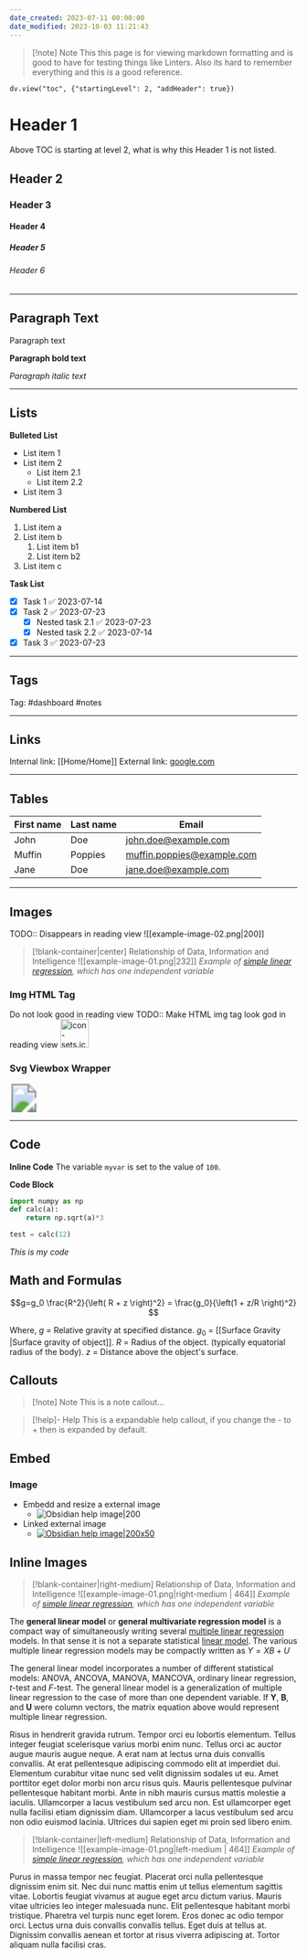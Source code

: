```yaml
---
date_created: 2023-07-11 00:00:00
date_modified: 2023-10-03 11:21:43
---
```


>[!note] Note
>This this page is for viewing markdown formatting and is good to have for testing things like Linters. Also its hard to remember everything and this is a good reference.

```dataviewjs
dv.view("toc", {"startingLevel": 2, "addHeader": true})
```

# Header 1

Above TOC is starting at level 2, what is why this Header 1 is not listed.

## Header 2

### Header 3

#### Header 4

##### Header 5

###### Header 6

---

## Paragraph Text

Paragraph text

**Paragraph bold text**

_Paragraph italic text_

---

## Lists

**Bulleted List**

- List item 1
- List item 2
	- List item 2.1
	- List item 2.2
- List item 3

**Numbered List**

1. List item a
1. List item b
	1. List item b1
	1. List item b2
1. List item c

**Task List**

- [x] Task 1 ✅ 2023-07-14
- [x] Task 2 ✅ 2023-07-23
	- [x] Nested task 2.1 ✅ 2023-07-23
	- [x] Nested task 2.2 ✅ 2023-07-14
- [x] Task 3 ✅ 2023-07-23

---

## Tags

Tag: #dashboard #notes

---

## Links

Internal link: [[Home/Home]]
External link: [google.com](https://www.google.com/)

---

## Tables

| First name | Last name | Email                      |
| ---------- | --------- | -------------------------- |
| John       | Doe       | john.doe@example.com       |
| Muffin     | Poppies   | muffin.poppies@example.com |
| Jane       | Doe       | jane.doe@example.com       |

---

## Images

TODO:: Disappears in reading view
![[example-image-02.png|200]]

>[!blank-container|center] Relationship of Data, Information and Intelligence
>![[example-image-01.png|232]]
>_Example of [simple linear regression](https://en.wikipedia.org/wiki/Simple_linear_regression "Simple linear regression"), which has one independent variable_

### Img HTML Tag

Do not look good in reading view
TODO:: Make HTML img tag look god in reading view
<img src="https://icon.horse/icon/icon-sets.iconify.design" height="50" width="50" title="icon-sets.iconify.design favicon">

### Svg Viewbox Wrapper

<svg xmlns="http://www.w3.org/2000/svg" width="50" height="50" viewBox="0 0 50 50"><image href="https://icon.horse/icon/icon-sets.iconify.design" height="50" width="50" /></svg>

---

## Code

**Inline Code**
The variable `myvar` is set to the value of `100`.

**Code Block**

```python
import numpy as np
def calc(a):
	return np.sqrt(a)*3

test = calc(12)
```

_This is my code_

## Math and Formulas

$$g=g_0 \frac{R^2}{\left( R + z \right)^2} = \frac{g_0}{\left(1 + z/R \right)^2} $$

Where,
$g$ = Relative gravity at specified distance.
$g_0$ = [[Surface Gravity |Surface gravity of object]].
$R$ = Radius of the object. (typically equatorial radius of the body).
$z$ = Distance above the object's surface.

## Callouts

>[!note] Note
>This is a note callout...

>[!help]- Help
>This is a expandable help callout, if you change the - to + then is expanded by default.

## Embed

### Image

- Embedd and resize a external image
	- ![Obsidian help image|200](https://publish-01.obsidian.md/access/f786db9fac45774fa4f0d8112e232d67/Attachments/obsidian-lockup-help.svg)
- Linked external image
	- [![Obsidian help image|200x50](https://publish-01.obsidian.md/access/f786db9fac45774fa4f0d8112e232d67/Attachments/obsidian-lockup-help.svg)](https://help.obsidian.md/Linking+notes+and+files/Embedding+files)

## Inline Images

>[!blank-container|right-medium] Relationship of Data, Information and Intelligence
>![[example-image-01.png|right-medium | 464]]
>_Example of [simple linear regression](https://en.wikipedia.org/wiki/Simple_linear_regression "Simple linear regression"), which has one independent variable_

The **general linear model** or **general multivariate regression model** is a compact way of simultaneously writing several [multiple linear regression](https://en.wikipedia.org/wiki/Multiple_linear_regression "Multiple linear regression") models. In that sense it is not a separate statistical [linear model](https://en.wikipedia.org/wiki/Linear_model "Linear model"). The various multiple linear regression models may be compactly written as $Y=XB + U$

The general linear model incorporates a number of different statistical models: ANOVA, ANCOVA, MANOVA, MANCOVA, ordinary linear regression, _t_-test and _F_-test. The general linear model is a generalization of multiple linear regression to the case of more than one dependent variable. If **Y**, **B**, and **U** were column vectors, the matrix equation above would represent multiple linear regression.

Risus in hendrerit gravida rutrum. Tempor orci eu lobortis elementum. Tellus integer feugiat scelerisque varius morbi enim nunc. Tellus orci ac auctor augue mauris augue neque. A erat nam at lectus urna duis convallis convallis. At erat pellentesque adipiscing commodo elit at imperdiet dui. Elementum curabitur vitae nunc sed velit dignissim sodales ut eu. Amet porttitor eget dolor morbi non arcu risus quis. Mauris pellentesque pulvinar pellentesque habitant morbi. Ante in nibh mauris cursus mattis molestie a iaculis. Ullamcorper a lacus vestibulum sed arcu non. Est ullamcorper eget nulla facilisi etiam dignissim diam. Ullamcorper a lacus vestibulum sed arcu non odio euismod lacinia. Ultrices dui sapien eget mi proin sed libero enim.

>[!blank-container|left-medium] Relationship of Data, Information and Intelligence
>![[example-image-01.png|left-medium | 464]]
>_Example of [simple linear regression](https://en.wikipedia.org/wiki/Simple_linear_regression "Simple linear regression"), which has one independent variable_

Purus in massa tempor nec feugiat. Placerat orci nulla pellentesque dignissim enim sit. Nec dui nunc mattis enim ut tellus elementum sagittis vitae. Lobortis feugiat vivamus at augue eget arcu dictum varius. Mauris vitae ultricies leo integer malesuada nunc. Elit pellentesque habitant morbi tristique. Pharetra vel turpis nunc eget lorem. Eros donec ac odio tempor orci. Lectus urna duis convallis convallis tellus. Eget duis at tellus at. Dignissim convallis aenean et tortor at risus viverra adipiscing at. Tortor aliquam nulla facilisi cras.
